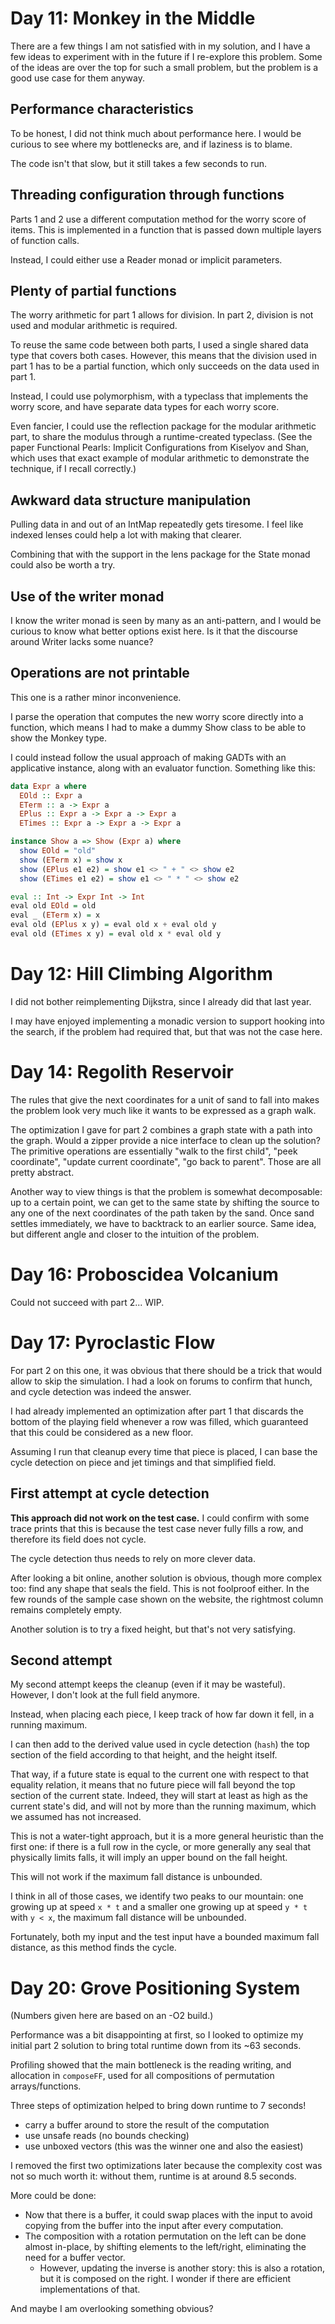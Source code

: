 # Day 11: Monkey in the Middle

There are a few things I am not satisfied with in my solution, and I have a few
ideas to experiment with in the future if I re-explore this problem. Some of
the ideas are over the top for such a small problem, but the problem is a good
use case for them anyway.

## Performance characteristics

To be honest, I did not think much about performance here. I would be curious
to see where my bottlenecks are, and if laziness is to blame.

The code isn't that slow, but it still takes a few seconds to run.

## Threading configuration through functions

Parts 1 and 2 use a different computation method for the worry score of items.
This is implemented in a function that is passed down multiple layers of
function calls.

Instead, I could either use a Reader monad or implicit parameters.

## Plenty of partial functions

The worry arithmetic for part 1 allows for division. In part 2, division is not
used and modular arithmetic is required.

To reuse the same code between both parts, I used a single shared data type
that covers both cases. However, this means that the division used in part 1
has to be a partial function, which only succeeds on the data used in part 1.

Instead, I could use polymorphism, with a typeclass that implements the worry
score, and have separate data types for each worry score.

Even fancier, I could use the reflection package for the modular arithmetic
part, to share the modulus through a runtime-created typeclass. (See the paper
Functional Pearls: Implicit Configurations from Kiselyov and Shan, which uses
that exact example of modular arithmetic to demonstrate the technique, if I
recall correctly.)

## Awkward data structure manipulation

Pulling data in and out of an IntMap repeatedly gets tiresome. I feel like
indexed lenses could help a lot with making that clearer.

Combining that with the support in the lens package for the State monad could
also be worth a try.

## Use of the writer monad

I know the writer monad is seen by many as an anti-pattern, and I would be
curious to know what better options exist here. Is it that the discourse around
Writer lacks some nuance?

## Operations are not printable

This one is a rather minor inconvenience.

I parse the operation that computes the new worry score directly into a
function, which means I had to make a dummy Show class to be able to show the
Monkey type.

I could instead follow the usual approach of making GADTs with an applicative
instance, along with an evaluator function. Something like this:

```haskell
data Expr a where
  EOld :: Expr a
  ETerm :: a -> Expr a
  EPlus :: Expr a -> Expr a -> Expr a
  ETimes :: Expr a -> Expr a -> Expr a

instance Show a => Show (Expr a) where
  show EOld = "old"
  show (ETerm x) = show x
  show (EPlus e1 e2) = show e1 <> " + " <> show e2
  show (ETimes e1 e2) = show e1 <> " * " <> show e2

eval :: Int -> Expr Int -> Int
eval old EOld = old
eval _ (ETerm x) = x
eval old (EPlus x y) = eval old x + eval old y
eval old (ETimes x y) = eval old x * eval old y
```

# Day 12: Hill Climbing Algorithm

I did not bother reimplementing Dijkstra, since I already did that last year.

I may have enjoyed implementing a monadic version to support hooking into the
search, if the problem had required that, but that was not the case here.

# Day 14: Regolith Reservoir

The rules that give the next coordinates for a unit of sand to fall into makes
the problem look very much like it wants to be expressed as a graph walk.

The optimization I gave for part 2 combines a graph state with a path into the
graph. Would a zipper provide a nice interface to clean up the solution? The
primitive operations are essentially "walk to the first child", "peek
coordinate", "update current coordinate", "go back to parent". Those are all
pretty abstract.

Another way to view things is that the problem is somewhat decomposable: up to
a certain point, we can get to the same state by shifting the source to any one
of the next coordinates of the path taken by the sand. Once sand settles
immediately, we have to backtrack to an earlier source. Same idea, but
different angle and closer to the intuition of the problem.

# Day 16: Proboscidea Volcanium

Could not succeed with part 2... WIP.

# Day 17: Pyroclastic Flow

For part 2 on this one, it was obvious that there should be a trick that would
allow to skip the simulation. I had a look on forums to confirm that hunch, and
cycle detection was indeed the answer.

I had already implemented an optimization after part 1 that discards the bottom
of the playing field whenever a row was filled, which guaranteed that this
could be considered as a new floor.

Assuming I run that cleanup every time that piece is placed, I can base the
cycle detection on piece and jet timings and that simplified field.

## First attempt at cycle detection

**This approach did not work on the test case.** I could confirm with some
trace prints that this is because the test case never fully fills a row, and
therefore its field does not cycle.

The cycle detection thus needs to rely on more clever data.

After looking a bit online, another solution is obvious, though more complex
too: find any shape that seals the field. This is not foolproof either. In the
few rounds of the sample case shown on the website, the rightmost column
remains completely empty.

Another solution is to try a fixed height, but that's not very satisfying.

## Second attempt

My second attempt keeps the cleanup (even if it may be wasteful). However, I
don't look at the full field anymore.

Instead, when placing each piece, I keep track of how far down it fell, in a
running maximum.

I can then add to the derived value used in cycle detection (`hash`) the top
section of the field according to that height, and the height itself.

That way, if a future state is equal to the current one with respect to that
equality relation, it means that no future piece will fall beyond the top
section of the current state. Indeed, they will start at least as high as the
current state's did, and will not by more than the running maximum, which we
assumed has not increased.

This is not a water-tight approach, but it is a more general heuristic than the
first one: if there is a full row in the cycle, or more generally any seal that
physically limits falls, it will imply an upper bound on the fall height.

This will not work if the maximum fall distance is unbounded.

I think in all of those cases, we identify two peaks to our mountain: one
growing up at speed `x * t` and a smaller one growing up at speed `y * t` with
`y < x`, the maximum fall distance will be unbounded.

Fortunately, both my input and the test input have a bounded maximum fall
distance, as this method finds the cycle.

# Day 20: Grove Positioning System

(Numbers given here are based on an -O2 build.)

Performance was a bit disappointing at first, so I looked to optimize my
initial part 2 solution to bring total runtime down from its ~63 seconds.

Profiling showed that the main bottleneck is the reading writing, and
allocation in `composeFF`, used for all compositions of permutation
arrays/functions.

Three steps of optimization helped to bring down runtime to 7 seconds!

- carry a buffer around to store the result of the computation
- use unsafe reads (no bounds checking)
- use unboxed vectors (this was the winner one and also the easiest)

I removed the first two optimizations later because the complexity cost was not
so much worth it: without them, runtime is at around 8.5 seconds.

More could be done:

- Now that there is a buffer, it could swap places with the input to avoid
  copying from the buffer into the input after every computation.
- The composition with a rotation permutation on the left can be done almost
  in-place, by shifting elements to the left/right, eliminating the need for a
  buffer vector.
  - However, updating the inverse is another story: this is also a rotation,
    but it is composed on the right. I wonder if there are efficient
    implementations of that.

And maybe I am overlooking something obvious?
